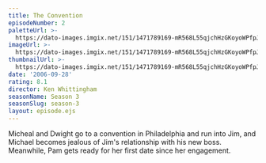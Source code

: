 ```yaml
---
title: The Convention
episodeNumber: 2
paletteUrl: >-
  https://dato-images.imgix.net/151/1471789169-mR568L55qjchHzGKoyoWPfpJRmk.jpg?auto=enhance&ch=DPR%2CWidth&palette=json
imageUrl: >-
  https://dato-images.imgix.net/151/1471789169-mR568L55qjchHzGKoyoWPfpJRmk.jpg?auto=compress%2Cformat&ch=DPR%2CWidth&w=500
thumbnailUrl: >-
  https://dato-images.imgix.net/151/1471789169-mR568L55qjchHzGKoyoWPfpJRmk.jpg?auto=enhance&ch=DPR%2CWidth&fit=crop&fm=jpg&h=280&w=500
date: '2006-09-28'
rating: 8.1
director: Ken Whittingham
seasonName: Season 3
seasonSlug: season-3
layout: episode.ejs
---
```


Micheal and Dwight go to a convention in Philadelphia and run into Jim, and Michael becomes jealous of Jim's relationship with his new boss. Meanwhile, Pam gets ready for her first date since her engagement.